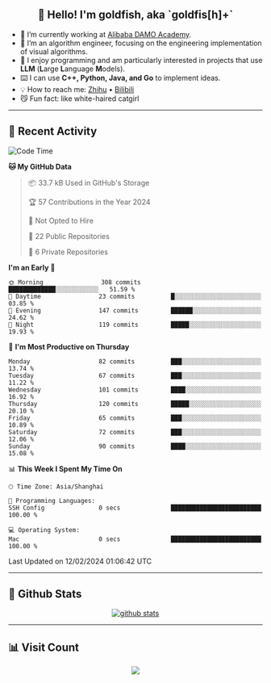 
<h2 align="center">👋 Hello! I'm goldfish, aka `goldfis[h]+`</h2>

- 📍 I’m currently working at [Alibaba DAMO Academy](https://damo.alibaba.com/).  
- 🌱 I’m an algorithm engineer, focusing on the engineering implementation of visual algorithms.  
- 💬 I enjoy programming and am particularly interested in projects that use **LLM** (**L**arge **L**anguage **M**odels).   
- ⌨️ I can use **C++, Python, Java, and Go** to implement ideas.  
- 💡 How to reach me: [Zhihu](https://www.zhihu.com/people/goldfishh) • [Bilibili](https://space.bilibili.com/11349246)  
- 😼 Fun fact: like white-haired catgirl  

-------

## 🔧 Recent Activity

<!--START_SECTION:waka-->
![Code Time](http://img.shields.io/badge/Code%20Time-85%20hrs%205%20mins-blue)

**🐱 My GitHub Data** 

> 📦 33.7 kB Used in GitHub's Storage 
 > 
> 🏆 57 Contributions in the Year 2024
 > 
> 🚫 Not Opted to Hire
 > 
> 📜 22 Public Repositories 
 > 
> 🔑 6 Private Repositories 
 > 
**I'm an Early 🐤** 

```text
🌞 Morning                308 commits         █████████████░░░░░░░░░░░░   51.59 % 
🌆 Daytime                23 commits          █░░░░░░░░░░░░░░░░░░░░░░░░   03.85 % 
🌃 Evening                147 commits         ██████░░░░░░░░░░░░░░░░░░░   24.62 % 
🌙 Night                  119 commits         █████░░░░░░░░░░░░░░░░░░░░   19.93 % 
```
📅 **I'm Most Productive on Thursday** 

```text
Monday                   82 commits          ███░░░░░░░░░░░░░░░░░░░░░░   13.74 % 
Tuesday                  67 commits          ███░░░░░░░░░░░░░░░░░░░░░░   11.22 % 
Wednesday                101 commits         ████░░░░░░░░░░░░░░░░░░░░░   16.92 % 
Thursday                 120 commits         █████░░░░░░░░░░░░░░░░░░░░   20.10 % 
Friday                   65 commits          ███░░░░░░░░░░░░░░░░░░░░░░   10.89 % 
Saturday                 72 commits          ███░░░░░░░░░░░░░░░░░░░░░░   12.06 % 
Sunday                   90 commits          ████░░░░░░░░░░░░░░░░░░░░░   15.08 % 
```


📊 **This Week I Spent My Time On** 

```text
🕑︎ Time Zone: Asia/Shanghai

💬 Programming Languages: 
SSH Config               0 secs              █████████████████████████   100.00 % 

💻 Operating System: 
Mac                      0 secs              █████████████████████████   100.00 % 
```


 Last Updated on 12/02/2024 01:06:42 UTC
<!--END_SECTION:waka-->

-------

## 📆 Github Stats

<p align="center">
    <a href="https://github.com/anuraghazra/github-readme-stats">
      <img src="https://github-readme-stats.vercel.app/api?username=goldfishh&show_icons=true&theme=dracula" alt="github stats" />
    </a>
</p>

-------

## 📊 Visit Count

<p align="center">
  <a href="https://count.getloli.com/"><img src="https://count.getloli.com/get/@:goldfishh?theme=rule34"></a>
</p>
